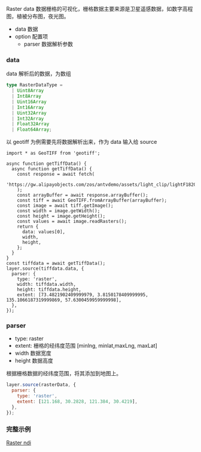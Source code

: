 Raster data 数据栅格的可视化，栅格数据主要来源是卫星遥感数据，如数字高程图，植被分布图，夜光图。

- data 数据
- option 配置项
  - parser 数据解析参数

### data

data 解析后的数据，为数组

```ts
type RasterDataType =
  | Uint8Array
  | Int8Array
  | Uint16Array
  | Int16Array
  | Uint32Array
  | Int32Array
  | Float32Array
  | Float64Array;
```

以 geotiff 为例需要先将数据解析出来，作为 data 输入给 source

```tsx
import * as GeoTIFF from 'geotiff';

async function getTiffData() {
  async function getTiffData() {
    const response = await fetch(
      'https://gw.alipayobjects.com/zos/antvdemo/assets/light_clip/lightF182013.tiff',
    );
    const arrayBuffer = await response.arrayBuffer();
    const tiff = await GeoTIFF.fromArrayBuffer(arrayBuffer);
    const image = await tiff.getImage();
    const width = image.getWidth();
    const height = image.getHeight();
    const values = await image.readRasters();
    return {
      data: values[0],
      width,
      height,
    };
  }
}
const tiffdata = await getTiffData();
layer.source(tiffdata.data, {
  parser: {
    type: 'raster',
    width: tiffdata.width,
    height: tiffdata.height,
    extent: [73.4821902409999979, 3.8150178409999995, 135.1066187319999869, 57.6300459959999998],
  },
});
```

### parser

- type: raster
- extent: 栅格的经纬度范围 [minlng, minlat,maxLng, maxLat]
- width 数据宽度
- height 数据高度

根据栅格数据的经纬度范围，将其添加到地图上。

```javascript
layer.source(rasterData, {
  parser: {
    type: 'raster',
    extent: [121.168, 30.2828, 121.384, 30.4219],
  },
});
```

### 完整示例

[Raster ndi](../../../../examples/raster/data/#dem)
